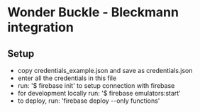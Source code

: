 # Wonder Buckle - Bleckmann integration

## Setup
- copy credentials_example.json and save as credentials.json
- enter all the credentials in this file
- run: '$ firebase init' to setup connection with firebase
- for development locally run: '$ firebase emulators:start'
- to deploy, run: 'firebase deploy --only functions'

